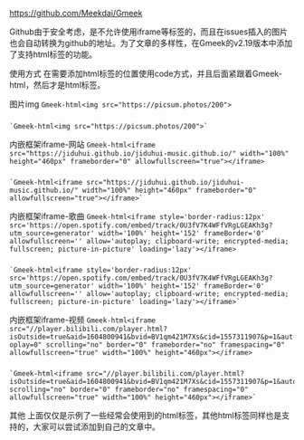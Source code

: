 https://github.com/Meekdai/Gmeek

Github由于安全考虑，是不允许使用iframe等标签的，而且在issues插入的图片也会自动转换为github的地址。为了文章的多样性，在Gmeek的v2.19版本中添加了支持html标签的功能。

使用方式
在需要添加html标签的位置使用code方式，并且后面紧跟着Gmeek-html，然后才是html标签。

图片img
`Gmeek-html<img src="https://picsum.photos/200">`

### 
    `Gmeek-html<img src="https://picsum.photos/200">`


内嵌框架iframe-网站
`Gmeek-html<iframe src="https://jiduhui.github.io/jiduhui-music.github.io/" width="100%" height="460px" frameborder="0" allowfullscreen="true"></iframe>`
###
    `Gmeek-html<iframe src="https://jiduhui.github.io/jiduhui-music.github.io/" width="100%" height="460px" frameborder="0" allowfullscreen="true"></iframe>`


内嵌框架iframe-歌曲
`Gmeek-html<iframe style='border-radius:12px' src='https://open.spotify.com/embed/track/0U3fV7K4WFfVRgLGEAKh3g?utm_source=generator' width='100%' height='152' frameBorder='0' allowfullscreen='' allow='autoplay; clipboard-write; encrypted-media; fullscreen; picture-in-picture' loading='lazy'></iframe>`
###
    `Gmeek-html<iframe style='border-radius:12px' src='https://open.spotify.com/embed/track/0U3fV7K4WFfVRgLGEAKh3g?utm_source=generator' width='100%' height='152' frameBorder='0' allowfullscreen='' allow='autoplay; clipboard-write; encrypted-media; fullscreen; picture-in-picture' loading='lazy'></iframe>`


内嵌框架iframe-视频
`Gmeek-html<iframe src="//player.bilibili.com/player.html?isOutside=true&aid=1604800941&bvid=BV1qm421M7Xs&cid=1557311907&p=1&autoplay=0" scrolling="no" border="0" frameborder="no" framespacing="0" allowfullscreen="true" width="100%" height="460px"></iframe>`
###
    `Gmeek-html<iframe src="//player.bilibili.com/player.html?isOutside=true&aid=1604800941&bvid=BV1qm421M7Xs&cid=1557311907&p=1&autoplay=0" scrolling="no" border="0" frameborder="no" framespacing="0" allowfullscreen="true" width="100%" height="460px"></iframe>`

其他
上面仅仅是示例了一些经常会使用到的html标签，其他html标签同样也是支持的，大家可以尝试添加到自己的文章中。